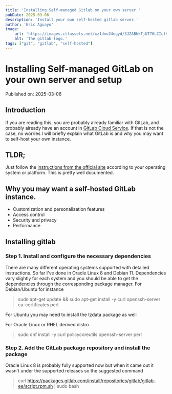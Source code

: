 ```yaml
---
title: 'Installing Self-managed Gitlab on your own server '
pubDate: 2025-03-06
description: 'Install your own self-hosted gitlab server.'
author: 'Eric Aguayo'
image:
    url: 'https://images.ctfassets.net/xz1dnu24egyd/3JZABhkTjUT76LCIclV7sH/cc2f52df0e32f639eb01c06a4816ede0/gitlab-logo-500.svg'
    alt: 'The gitlab logo.'
tags: ["git", "gitlab", "self-hosted"]
---
```

# Installing Self-managed GitLab on your own server and setup

Published on: 2025-03-06

## Introduction

If you are reading this, you are probably already familiar with GitLab, and probably already have an account in [GitLab Cloud Service](https://www.gitlab.com). If that is not the case, no worries I will briefly explain what GitLab is and why you may want to self-host your own instance.

## TLDR;

Just follow the [instructions from the official site](https://about.gitlab.com/install/) according to your operating system or platform. This is pretty well documented.

## Why you may want a self-hosted GitLab instance.

* Customization and personalization features
* Access control
* Security and privacy
* Performance

## Installing gitlab

### Step 1. Install and configure the necessary dependencies

There are many different operating systems supported with detailed instructions. So far I've done in Oracle Linux 8 and Debian 11. Dependencies vary slightly for each system and you should be able to get the dependencies through the corresponding package manager. For Debian/Ubuntu for instance

> sudo apt-get update && sudo apt-get install -y curl openssh-server ca-certificates perl

For Ubuntu you may need to install the tzdata package as well

For Oracle Linux or RHEL derived distro

> sudo dnf install -y curl policycoreutils openssh-server perl

### Step 2. Add the GitLab package repository and install the package

Oracle Linux 8 is probably fully supported now but when it came out it wasn't under the supported releases so the suggested command

> curl https://packages.gitlab.com/install/repositories/gitlab/gitlab-ee/script.rpm.sh | sudo bash
